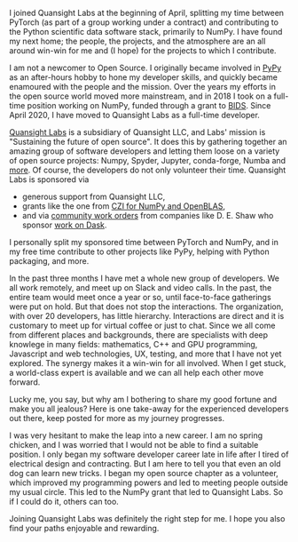 <!--
.. title: Quansight Labs: what I learned in my first 3 months
.. slug: A win-win all around
.. date: 2020-07-03 01:00:00 UTC-05:00
.. author: Matti Picus
.. tags: Labs, NumPy, PyTorch, funding
.. category:
.. link:
.. description:
.. type: text
-->

I joined Quansight Labs at the beginning of April, splitting my time between
PyTorch (as part of a group working under a contract) and contributing to the
Python scientific data software stack, primarily to NumPy. I have found
my next home; the people, the projects, and the atmosphere are an all
around win-win for me and (I hope) for the projects to which I contribute.

<!-- TEASER_END -->

I am not a newcomer to Open Source. I originally became involved in
[PyPy](https://www.pypy.org) as an after-hours hobby to hone my developer
skills, and quickly became enamoured with the people and the mission. Over the
years my efforts in the open source world moved more mainstream, and in 2018 I
took on a full-time position working on NumPy, funded through a grant to
[BIDS](https://bids.berkeley.edu). Since April 2020, I have moved to Quansight
Labs as a full-time developer. 

[Quansight Labs](https://www.quansight.com/labs) is a subsidiary of Quansight
LLC, and Labs' mission is "Sustaining the future of open source". It does this
by gathering together an amazing group of software developers and letting them
loose on a variety of open source projects: Numpy, Spyder, Jupyter, conda-forge,
Numba and [more](http://labs.quansight.org/categories). Of course, the
developers do not only volunteer their time. Quansight Labs is sponsored via

- generous support from Quansight LLC,
- grants like the one from [CZI for NumPy and
  OpenBLAS](http://labs.quansight.org/blog/2019/11/numpy-openblas-CZI-grant),
- and via [community work
  orders](http://labs.quansight.org/blog/2019/05/community-driven-opensource-funded-development/)
  from companies like D. E. Shaw who sponsor [work on
  Dask](http://labs.quansight.org/blog/2019/08/labs-dask-update).

I personally split my sponsored time between PyTorch and NumPy, and in my free
time contribute to other projects like PyPy, helping with Python packaging, and
more.

In the past three months I have met a whole new group of developers. We all
work remotely, and meet up on Slack and video calls. In the past, the entire
team would meet once a year or so, until face-to-face gatherings were put on hold. But that does
not stop the interactions. The organization, with over 20 developers, has
little hierarchy. Interactions are direct and it is customary to meet up
for virtual coffee or just to chat. Since we all come from different places
and backgrounds, there are specialists with deep knowlege in many fields:
mathematics, C++ and GPU programming, Javascript and web technologies, UX,
testing, and more that I have not yet explored. The synergy makes it a win-win
for all involved. When I get stuck, a world-class expert is available and we
can all help each other move forward.

Lucky me, you say, but why am I bothering to share my good fortune and make
you all jealous? Here is one take-away for the experienced developers out
there, keep posted for more as my journey progresses.

I was very hesitant to make the leap into a new career. I am no spring chicken,
and I was worried that I would not be able to find a suitable position. I only
began my software developer career late in life after I tired of
electrical design and contracting. But I am here to tell you that even an old
dog can learn new tricks. I began my open source chapter as a volunteer,
which improved my programming powers and led to meeting people outside
my usual circle. This led to the NumPy grant that led to Quansight Labs. So if
I could do it, others can too.

Joining Quansight Labs was definitely the right step for me. I hope you also
find your paths enjoyable and rewarding.
